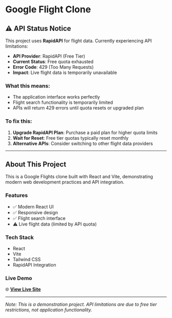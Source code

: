 # Google Flight Clone

## ⚠️ API Status Notice

This project uses **RapidAPI** for flight data. Currently experiencing API limitations:

- **API Provider**: RapidAPI (Free Tier)
- **Current Status**: Free quota exhausted
- **Error Code**: 429 (Too Many Requests)
- **Impact**: Live flight data is temporarily unavailable

### What this means:

- The application interface works perfectly
- Flight search functionality is temporarily limited
- APIs will return 429 errors until quota resets or upgraded plan

### To fix this:

1. **Upgrade RapidAPI Plan**: Purchase a paid plan for higher quota limits
2. **Wait for Reset**: Free tier quotas typically reset monthly
3. **Alternative APIs**: Consider switching to other flight data providers

---

## About This Project

This is a Google Flights clone built with React and Vite, demonstrating modern web development practices and API integration.

### Features

- ✅ Modern React UI
- ✅ Responsive design
- ✅ Flight search interface
- ⚠️ Live flight data (limited by API quota)

### Tech Stack

- React
- Vite
- Tailwind CSS
- RapidAPI Integration

### Live Demo

🌐 **[View Live Site](https://m-asad-jamshad.github.io/Google-Flight-Clone/)**

---

_Note: This is a demonstration project. API limitations are due to free tier restrictions, not application functionality._
